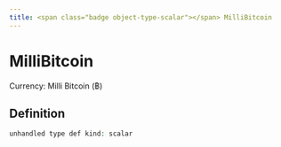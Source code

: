 ```yaml
---
title: <span class="badge object-type-scalar"></span> MilliBitcoin
---
```

# <span class="badge object-type-scalar"></span> MilliBitcoin

Currency: Milli Bitcoin (฿)

## Definition

```php
unhandled type def kind: scalar
```
